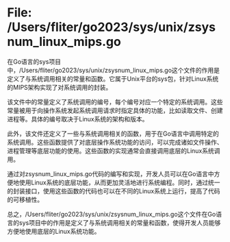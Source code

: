 # File: /Users/fliter/go2023/sys/unix/zsysnum_linux_mips.go

在Go语言的sys项目中，/Users/fliter/go2023/sys/unix/zsysnum_linux_mips.go这个文件的作用是定义了与系统调用相关的常量和函数。它属于Unix平台的sys包，针对Linux系统的MIPS架构实现了对系统调用的封装。

该文件中的常量定义了系统调用的编号，每个编号对应一个特定的系统调用。这些常量被用于向操作系统发起系统调用请求时指定具体的功能，比如读取文件、创建进程等。具体的编号取决于Linux系统的架构和版本。

此外，该文件还定义了一些与系统调用相关的函数，用于在Go语言中调用特定的系统调用。这些函数提供了对底层操作系统功能的访问，可以完成诸如文件操作、进程管理等底层功能的使用。这些函数的实现通常会直接调用底层的Linux系统调用。

通过对zsysnum_linux_mips.go代码的编写和实现，开发人员可以在Go语言中方便地使用Linux系统的底层功能，从而更加灵活地进行系统编程。同时，通过统一的封装接口，使用这些函数的代码也可以在不同的Linux系统上运行，提高了代码的可移植性。

总之，/Users/fliter/go2023/sys/unix/zsysnum_linux_mips.go这个文件在Go语言的sys项目中的作用是定义了与系统调用相关的常量和函数，使得开发人员能够方便地使用底层的Linux系统功能。

